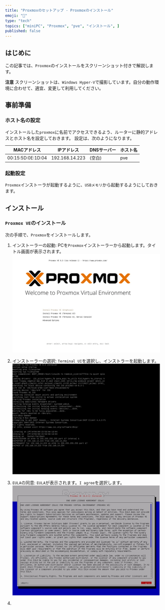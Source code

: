 ```yaml
---
title: "Proxmoxのセットアップ - Proxmoxのインストール"
emoji: "🏨"
type: "tech"
topics: ["miniPC", "Proxmox", "pve", "インストール", ]
published: false
---
```


## はじめに

この記事では、`Proxmox`のインストールをスクリーンショット付きで解説します。

**注意**
スクリーンショットは、`Windows Hyper-V`で撮影しています。自分の動作環境に合わせて、適宜、変更して利用してください。

## 事前準備

### ホスト名の設定

インストールした`proxmox`に名前でアクセスできるよう、ルーターに静的アドレスとホスト名を設定しておきます。
設定は、次のようになります。

| MACアドレス | IPアドレス | DNSサーバー | ホスト名 |
| --- | --- | --- | --- |
| 00:15:5D:0E:1D:04 | 192.168.14.223 | (空白) | pve |

### 起動設定

`Proxmox`インストーラが起動するように、`USBメモリ`から起動するようにしておきます。

## インストール

### `Proxmox VE`のインストール

次の手順で、`Proxmox`をインストールします。

1. インストーラーの起動:
   PCを`Proxmox`インストーラーから起動します。タイトル画面が表示されます。
   ![`インストーラー`](/images/articles/pve-install/ss-01-installer.jpg)

2. インストーラーの選択:
   `Terminal UI`を選択し、インストラーを起動します。
  ![`ブート`](/images/articles/pve-install/ss-02-booting.jpg)

3. `EULA`の同意:
   `EULA`が表示されます。`I agree`を選択します。
  ![`EULA`](/images/articles/pve-install/ss-03-eula.jpg)

4.
